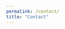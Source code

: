 ```yaml
---
permalink: /contact/
title: "Contact"
---
```


<script charset="utf-8" type="text/javascript" src="//js.hsforms.net/forms/shell.js"></script>
<script>
  hbspt.forms.create({
	region: "na1",
	portalId: "20620702",
	formId: "f3a14de3-ecd6-40b6-aa3d-83b4cd0dcc1f"
});
</script>
